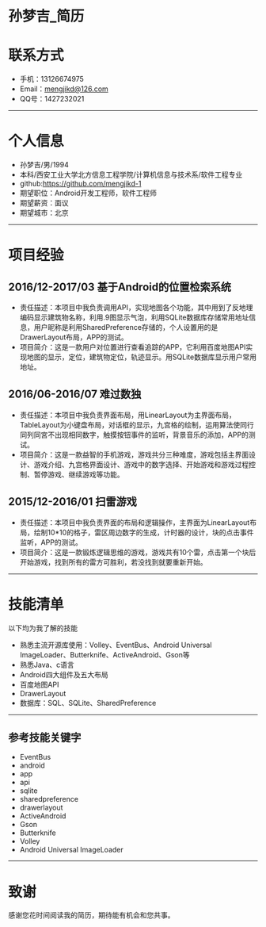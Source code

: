 # 孙梦吉_简历

# 联系方式

- 手机：13126674975
- Email：mengjikd@126.com 
- QQ号：1427232021

---

# 个人信息

 - 孙梦吉/男/1994 
 - 本科/西安工业大学北方信息工程学院/计算机信息与技术系/软件工程专业 
 - github:https://github.com/mengjikd-1
 - 期望职位：Android开发工程师，软件工程师
 - 期望薪资：面议
 - 期望城市：北京

---

# 项目经验

## 2016/12-2017/03 基于Android的位置检索系统

 - 责任描述：本项目中我负责调用API，实现地图各个功能，其中用到了反地理编码显示建筑物名称，利用.9图显示气泡，利用SQLite数据库存储常用地址信息，用户昵称是利用SharedPreference存储的，个人设置用的是DrawerLayout布局，APP的测试。
 - 项目简介：这是一款用户对位置进行查看追踪的APP，它利用百度地图API实现地图的显示，定位，建筑物定位，轨迹显示。用SQLite数据库显示用户常用地址。

## 2016/06-2016/07 难过数独
- 责任描述：本项目中我负责界面布局，用LinearLayout为主界面布局，TableLayout为小键盘布局，对话框的显示，九宫格的绘制，运用算法使同行同列同宮不出现相同数字，触摸按钮事件的监听，背景音乐的添加，APP的测试。
- 项目简介：这是一款益智的手机游戏，游戏共分三种难度，游戏包括主界面设计、游戏介绍、九宫格界面设计、游戏中的数字选择、开始游戏和游戏过程控制、暂停游戏、继续游戏等功能。

## 2015/12-2016/01 扫雷游戏
- 责任描述：本项目中我负责界面的布局和逻辑操作，主界面为LinearLayout布局，绘制10*10的格子，雷区周边数字的生成，计时器的设计，块的点击事件监听，APP的测试。
- 项目简介：这是一款锻炼逻辑思维的游戏，游戏共有10个雷，点击第一个块后开始游戏，找到所有的雷方可胜利，若没找到就要重新开始。

--- 

# 技能清单

以下均为我了解的技能

- 熟悉主流开源库使用：Volley、EventBus、Android Universal ImageLoader、Butterknife、ActiveAndroid、Gson等
- 熟悉Java、c语言
- Android四大组件及五大布局
- 百度地图API
- DrawerLayout
- 数据库：SQL、SQLite、SharedPreference

---

## 参考技能关键字

- EventBus
- android
- app
- api
- sqlite
- sharedpreference
- drawerlayout
- ActiveAndroid
- Gson
- Butterknife
- Volley
- Android Universal ImageLoader

---

# 致谢
感谢您花时间阅读我的简历，期待能有机会和您共事。
